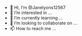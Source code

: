 - 👋 Hi, I’m @Janelyons12567
- 👀 I’m interested in ...
- 🌱 I’m currently learning ...
- 💞️ I’m looking to collaborate on ...
- 📫 How to reach me ...

<!---
Janelyons12567/Janelyons12567 is a ✨ special ✨ repository because its `README.md` (this file) appears on your GitHub profile.
You can click the Preview link to take a look at your changes.
--->
